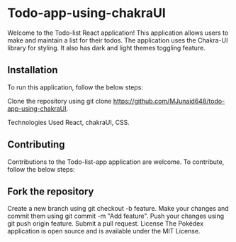 # Todo-app-using-chakraUI
Welcome to the Todo-list React application! This application allows users to make and maintain a list for their todos. The application uses the Chakra-UI library for styling. It also has dark and light themes toggling feature.

## Installation
To run this application, follow the below steps:

Clone the repository using git clone https://github.com/MJunaid648/todo-app-using-chakraUI. 

Technologies Used React, chakraUI, CSS.
## Contributing 
Contributions to the Todo-list-app application are welcome. To contribute, follow the below steps:

## Fork the repository 
Create a new branch using git checkout -b feature. Make your changes and commit them using git commit -m "Add feature". Push your changes using git push origin feature. Submit a pull request. License The Pokédex application is open source and is available under the MIT License.
